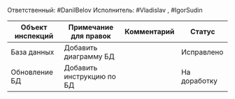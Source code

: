 Ответственный: #DanilBelov 
Исполнитель: #Vladislav , #IgorSudin 

| Объект инспекций | Примечание для правок | Комментарий | Статус       |
| ---------------- | --------------------- | ----------- | ------------ |
| База данных      | Добавить диаграмму БД |             | Исправлено |
| Обновление БД                 |     Добавить инструкцию по БД                  |             |       На доработку       |
